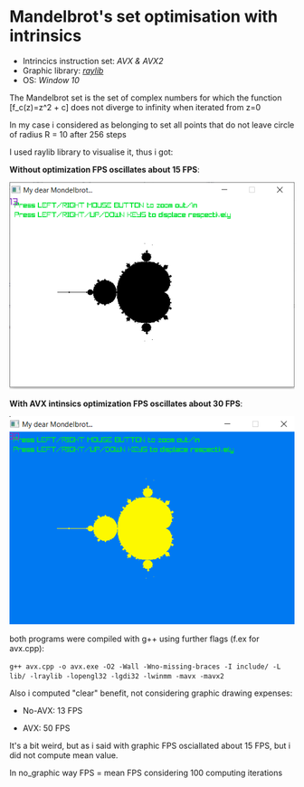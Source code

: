 # Mandelbrot's set optimisation with intrinsics

* Intrincics instruction set: *AVX & AVX2*
* Graphic library: [*raylib*](raylib.com) 
* OS: *Window 10*

The Mandelbrot set is the set of complex numbers for which the function [f_c(z)=z^2 + c] does not diverge to infinity when iterated from z=0

In my case i considered as belonging to set all points that do not leave circle of radius R = 10 after 256 steps

I used raylib library to visualise it, thus i got:

**Without optimization FPS oscillates about 15 FPS**:

![Without optimization FPS oscillates about 15 FPS](no_avx_mandelbrot.PNG)

**With AVX intinsics optimization FPS oscillates about 30 FPS**:

![With intinsics optimization FPS oscillates about 30 FPS](avx_mandelbrot.png)

both programs were compiled with g++ using further flags (f.ex for avx.cpp):

``
g++ avx.cpp -o avx.exe -O2 -Wall -Wno-missing-braces -I include/ -L lib/ -lraylib -lopengl32 -lgdi32 -lwinmm -mavx -mavx2 
``

Also i computed "clear" benefit, not considering graphic drawing expenses:

  * No-AVX: 13 FPS
  
  * AVX: 50 FPS

It's a bit weird, but as i said with graphic FPS osciallated about 15 FPS, but i did not compute mean value.

In no_graphic way FPS = mean FPS considering 100 computing iterations 
